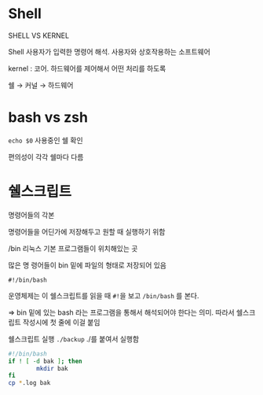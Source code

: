 # Shell

SHELL VS KERNEL

Shell 사용자가 입력한 명령어 해석. 사용자와 상호작용하는 소프트웨어

kernel : 코어. 하드웨어를 제어해서 어떤 처리를 하도록

쉘 → 커널 → 하드웨어

# bash vs zsh

`echo $0` 사용중인 쉘 확인

편의성이 각각 쉘마다 다름

# 쉘스크립트

명령어들의 각본 

명령어들을 어딘가에 저장해두고 원할 때 실행하기 위함

/bin 리눅스 기본 프로그램들이 위치해있는 곳 

많은 명 령어들이 bin 밑에 파일의 형태로 저장되어 있음 

`#!/bin/bash`

운영체제는 이 쉘스크립트를 읽을 때 `#!`을 보고 `/bin/bash` 를 본다.  

⇒ bin 밑에 있는 bash 라는 프로그램을 통해서 해석되어야 한다는 의미. 따라서 쉘스크립트 작성시에 첫 줄에 이걸 붙임  

쉘스크립트 실행 `./backup` ./를 붙여서 실행함 

```bash
#!/bin/bash
if ! [ -d bak ]; then
        mkdir bak
fi
cp *.log bak
```
